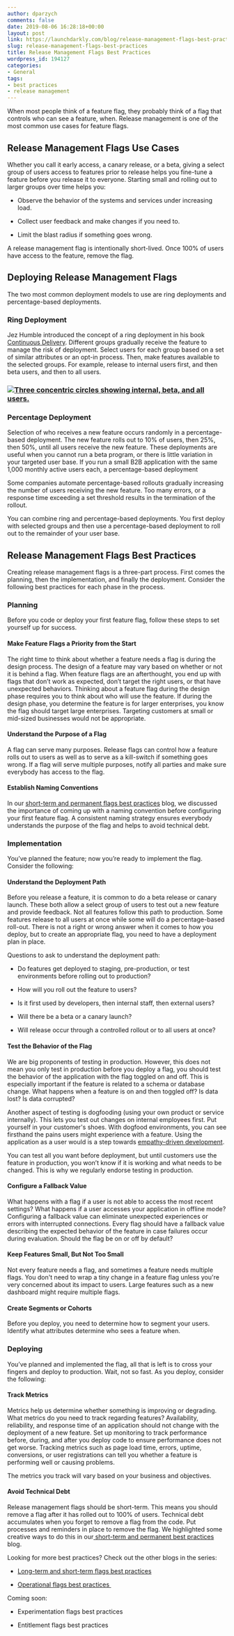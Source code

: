 ```yaml
---
author: dparzych
comments: false
date: 2019-08-06 16:28:18+00:00
layout: post
link: https://launchdarkly.com/blog/release-management-flags-best-practices/
slug: release-management-flags-best-practices
title: Release Management Flags Best Practices
wordpress_id: 194127
categories:
- General
tags:
- best practices
- release management
---
```


When most people think of a feature flag, they probably think of a flag that controls who can see a feature, when. Release management is one of the most common use cases for feature flags.


## Release Management Flags Use Cases


Whether you call it early access, a canary release, or a beta, giving a select group of users access to features prior to release helps you fine-tune a feature before you release it to everyone. Starting small and rolling out to larger groups over time helps you:



 	
  * Observe the behavior of the systems and services under increasing load.

 	
  * Collect user feedback and make changes if you need to.

 	
  * Limit the blast radius if something goes wrong.


A release management flag is intentionally short-lived. Once 100% of users have access to the feature, remove the flag.


## Deploying Release Management Flags


The two most common deployment models to use are ring deployments and percentage-based deployments.


### Ring Deployment


Jez Humble introduced the concept of a ring deployment in his book [Continuous Delivery](https://www.amazon.com/dp/0321601912?tag=contindelive-20). Different groups gradually receive the feature to manage the risk of deployment. Select users for each group based on a set of similar attributes or an opt-in process. Then, make features available to the selected groups. For example, release to internal users first, and then beta users, and then to all users.


### [![Three concentric circles showing internal, beta, and all users.](https://blog.launchdarkly.com/wp-content/uploads/2019/08/Ring-Deployment_image-300x300.png)](https://blog.launchdarkly.com/wp-content/uploads/2019/08/Ring-Deployment_image.png)




### Percentage Deployment


Selection of who receives a new feature occurs randomly in a percentage-based deployment. The new feature rolls out to 10% of users, then 25%, then 50%, until all users receive the new feature. These deployments are useful when you cannot run a beta program, or there is little variation in your targeted user base. If you run a small B2B application with the same 1,000 monthly active users each, a percentage-based deployment

Some companies automate percentage-based rollouts gradually increasing the number of users receiving the new feature. Too many errors, or a response time exceeding a set threshold results in the termination of the rollout.

You can combine ring and percentage-based deployments. You first deploy with selected groups and then use a percentage-based deployment to roll out to the remainder of your user base.


## Release Management Flags Best Practices


Creating release management flags is a three-part process. First comes the planning, then the implementation, and finally the deployment. Consider the following best practices for each phase in the process.


### Planning


Before you code or deploy your first feature flag, follow these steps to set yourself up for success.


#### Make Feature Flags a Priority from the Start


The right time to think about whether a feature needs a flag is during the design process. The design of a feature may vary based on whether or not it is behind a flag. When feature flags are an afterthought, you end up with flags that don’t work as expected, don’t target the right users, or that have unexpected behaviors. Thinking about a feature flag during the design phase requires you to think about who will use the feature. If during the design phase, you determine the feature is for larger enterprises, you know the flag should target large enterprises. Targeting customers at small or mid-sized businesses would not be appropriate.


#### Understand the Purpose of a Flag


A flag can serve many purposes. Release flags can control how a feature rolls out to users as well as to serve as a kill-switch if something goes wrong. If a flag will serve multiple purposes, notify all parties and make sure everybody has access to the flag.


#### Establish Naming Conventions


In our [short-term and permanent flags best practices](https://launchdarkly.com/blog/best-practices-short-term-permanent-flags/) blog, we discussed the importance of coming up with a naming convention before configuring your first feature flag. A consistent naming strategy ensures everybody understands the purpose of the flag and helps to avoid technical debt.


### Implementation


You’ve planned the feature; now you’re ready to implement the flag. Consider the following:


#### Understand the Deployment Path


Before you release a feature, it is common to do a beta release or canary launch. These both allow a select group of users to test out a new feature and provide feedback. Not all features follow this path to production. Some features release to all users at once while some will do a percentage-based roll-out. There is not a right or wrong answer when it comes to how you deploy, but to create an appropriate flag, you need to have a deployment plan in place.

Questions to ask to understand the deployment path:



 	
  * Do features get deployed to staging, pre-production, or test environments before rolling out to production?

 	
  * How will you roll out the feature to users?

 	
  * Is it first used by developers, then internal staff, then external users?

 	
  * Will there be a beta or a canary launch?

 	
  * Will release occur through a controlled rollout or to all users at once?




#### Test the Behavior of the Flag


We are big proponents of testing in production. However, this does not mean you only test in production before you deploy a flag, you should test the behavior of the application with the flag toggled on and off. This is especially important if the feature is related to a schema or database change. What happens when a feature is on and then toggled off? Is data lost? Is data corrupted?

Another aspect of testing is dogfooding (using your own product or service internally). This lets you test out changes on internal employees first. Put yourself in your customer's shoes. With dogfood environments, you can see firsthand the pains users might experience with a feature. Using the application as a user would is a step towards [empathy-driven development](https://firstround.com/review/empathy-driven-development-how-engineers-can-tap-into-this-critical-skill/).

You can test all you want before deployment, but until customers use the feature in production, you won’t know if it is working and what needs to be changed. This is why we regularly endorse testing in production.


#### Configure a Fallback Value


What happens with a flag if a user is not able to access the most recent settings? What happens if a user accesses your application in offline mode? Configuring a fallback value can eliminate unexpected experiences or errors with interrupted connections. Every flag should have a fallback value describing the expected behavior of the feature in case failures occur during evaluation. Should the flag be on or off by default?


#### Keep Features Small, But Not Too Small


Not every feature needs a flag, and sometimes a feature needs multiple flags. You don't need to wrap a tiny change in a feature flag unless you're very concerned about its impact to users. Large features such as a new dashboard might require multiple flags.


#### Create Segments or Cohorts


Before you deploy, you need to determine how to segment your users. Identify what attributes determine who sees a feature when.


### Deploying


You’ve planned and implemented the flag, all that is left is to cross your fingers and deploy to production. Wait, not so fast. As you deploy, consider the following:


#### Track Metrics


Metrics help us determine whether something is improving or degrading. What metrics do you need to track regarding features? Availability, reliability, and response time of an application should not change with the deployment of a new feature. Set up monitoring to track performance before, during, and after you deploy code to ensure performance does not get worse. Tracking metrics such as page load time, errors, uptime, conversions, or user registrations can tell you whether a feature is performing well or causing problems.

The metrics you track will vary based on your business and objectives.


#### Avoid Technical Debt


Release management flags should be short-term. This means you should remove a flag after it has rolled out to 100% of users. Technical debt accumulates when you forget to remove a flag from the code. Put processes and reminders in place to remove the flag. We highlighted some creative ways to do this in our[ short-term and permanent best practices](https://launchdarkly.com/blog/best-practices-short-term-permanent-flags/) blog.

Looking for more best practices? Check out the other blogs in the series:



 	
  * [Long-term and short-term flags best practices ](https://launchdarkly.com/blog/best-practices-short-term-permanent-flags/)

 	
  * [Operational flags best practices ](https://launchdarkly.com/blog/operational-flags-best-practices/)


Coming soon:

 	
  * Experimentation flags best practices

 	
  * Entitlement flags best practices


